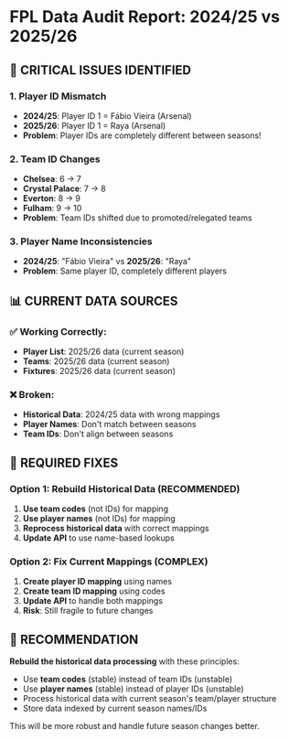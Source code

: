 # FPL Data Audit Report: 2024/25 vs 2025/26

## 🚨 CRITICAL ISSUES IDENTIFIED

### 1. **Player ID Mismatch**
- **2024/25**: Player ID 1 = Fábio Vieira (Arsenal)
- **2025/26**: Player ID 1 = Raya (Arsenal)
- **Problem**: Player IDs are completely different between seasons!

### 2. **Team ID Changes**
- **Chelsea**: 6 → 7
- **Crystal Palace**: 7 → 8  
- **Everton**: 8 → 9
- **Fulham**: 9 → 10
- **Problem**: Team IDs shifted due to promoted/relegated teams

### 3. **Player Name Inconsistencies**
- **2024/25**: "Fábio Vieira" vs **2025/26**: "Raya"
- **Problem**: Same player ID, completely different players

## 📊 CURRENT DATA SOURCES

### ✅ Working Correctly:
- **Player List**: 2025/26 data (current season)
- **Teams**: 2025/26 data (current season)
- **Fixtures**: 2025/26 data (current season)

### ❌ Broken:
- **Historical Data**: 2024/25 data with wrong mappings
- **Player Names**: Don't match between seasons
- **Team IDs**: Don't align between seasons

## 🔧 REQUIRED FIXES

### Option 1: Rebuild Historical Data (RECOMMENDED)
1. **Use team codes** (not IDs) for mapping
2. **Use player names** (not IDs) for mapping
3. **Reprocess historical data** with correct mappings
4. **Update API** to use name-based lookups

### Option 2: Fix Current Mappings (COMPLEX)
1. **Create player ID mapping** using names
2. **Create team ID mapping** using codes
3. **Update API** to handle both mappings
4. **Risk**: Still fragile to future changes

## 🎯 RECOMMENDATION

**Rebuild the historical data processing** with these principles:
- Use **team codes** (stable) instead of team IDs (unstable)
- Use **player names** (stable) instead of player IDs (unstable)
- Process historical data with current season's team/player structure
- Store data indexed by current season names/IDs

This will be more robust and handle future season changes better. 